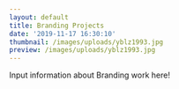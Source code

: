 ```yaml
---
layout: default
title: Branding Projects
date: '2019-11-17 16:30:10'
thumbnail: /images/uploads/yblz1993.jpg
preview: /images/uploads/yblz1993.jpg
---
```

Input information about Branding work here!
